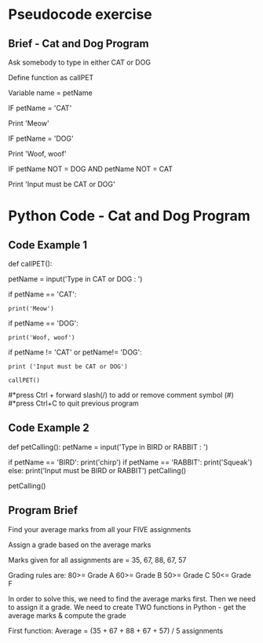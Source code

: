 # Pseudocode exercise
## Brief - Cat and Dog Program

Ask somebody to type in either CAT or DOG

Define function as callPET

Variable name = petName

IF petName = 'CAT'

  Print 'Meow'
  
IF petName = 'DOG'

  Print 'Woof, woof'
  
IF petName NOT = DOG AND petName NOT = CAT
  
  Print 'Input must be CAT or DOG'
##

    
# Python Code - Cat and Dog Program
## Code Example 1
def callPET():

  petName = input('Type in CAT or DOG : ')
  
  if petName == 'CAT':
  
    print('Meow')
    
  if petName == 'DOG':
  
    print('Woof, woof')
    
  if petName != 'CAT' or petName!= 'DOG':
  
    print ('Input must be CAT or DOG')
    
    callPET()

#*press Ctrl + forward slash(/) to add or remove comment symbol (#)
#*press Ctrl+C to quit previous program
##

## Code Example 2
def petCalling():
  petName = input('Type in BIRD or RABBIT : ')
  
  if petName == 'BIRD':
    print('chirp')
  if petName == 'RABBIT':
    print('Squeak')
  else:
    print('Input must be BIRD or RABBIT')
    petCalling()

petCalling()

## Program Brief

Find your average marks from all your FIVE assignments

Assign a grade based on the average marks

Marks given for all assignments are = 35, 67, 88, 67, 57

Grading rules are:  80>= Grade A
                    60>= Grade B
                    50>= Grade C
                    50<= Grade F
                    
In order to solve this, we need to find the average marks first. Then we need to assign it a grade.
We need to create TWO functions in Python - get the average marks & compute the grade
                    
First function: Average = (35 + 67 + 88 + 67 + 57) / 5 assignments

